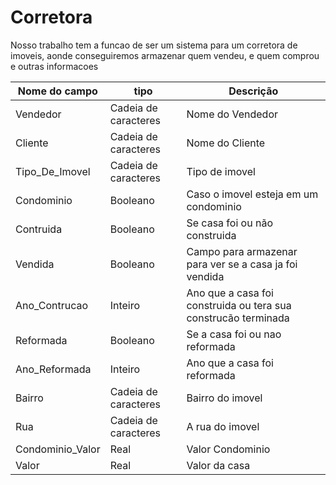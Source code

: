 # Corretora
Nosso trabalho tem a funcao de ser um sistema para um corretora de imoveis, aonde conseguiremos armazenar quem vendeu, e quem comprou e outras informacoes



|Nome do campo|tipo|Descrição|
|-------------|----|---------|
Vendedor|Cadeia de caracteres|Nome do Vendedor
Cliente |Cadeia de caracteres|Nome do Cliente
Tipo_De_Imovel|Cadeia de caracteres|Tipo de imovel
Condominio|Booleano|Caso o imovel esteja em um condominio
Contruida|Booleano|Se casa foi ou não construida
Vendida|Booleano|Campo para armazenar para ver se a casa ja foi vendida
Ano_Contrucao|Inteiro|Ano que a casa foi construida ou tera sua construcão terminada
Reformada|Booleano|Se a casa foi ou nao reformada
Ano_Reformada|Inteiro|Ano que a casa foi reformada 
Bairro  |Cadeia de caracteres|Bairro do imovel
Rua|Cadeia de caracteres|A rua do imovel
Condominio_Valor|Real|Valor Condominio
Valor|Real|Valor da casa
